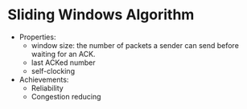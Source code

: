 # Sliding Windows Algorithm
- Properties:
  - window size: the number of packets a sender can send before waiting for an ACK.
  - last ACKed number
  - self-clocking
- Achievements:
  - Reliability
  - Congestion reducing